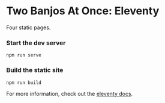 # Two Banjos At Once: Eleventy
Four static pages.

### Start the dev server
```
npm run serve
```

### Build the static site
```
npm run build
```

For more information, check out the [eleventy docs](https://www.11ty.dev/).